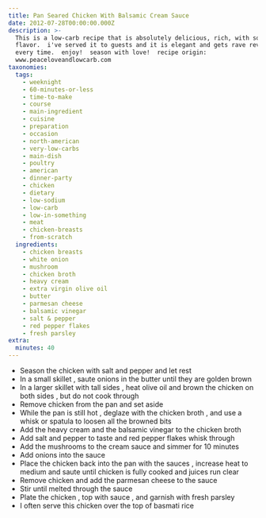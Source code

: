 ```yaml
---
title: Pan Seared Chicken With Balsamic Cream Sauce
date: 2012-07-28T00:00:00.000Z
description: >-
  This is a low-carb recipe that is absolutely delicious, rich, with so much
  flavor.  i've served it to guests and it is elegant and gets rave reviews
  every time.  enjoy!  season with love!  recipe origin: 
  www.peaceloveandlowcarb.com
taxonomies:
  tags:
    - weeknight
    - 60-minutes-or-less
    - time-to-make
    - course
    - main-ingredient
    - cuisine
    - preparation
    - occasion
    - north-american
    - very-low-carbs
    - main-dish
    - poultry
    - american
    - dinner-party
    - chicken
    - dietary
    - low-sodium
    - low-carb
    - low-in-something
    - meat
    - chicken-breasts
    - from-scratch
  ingredients:
    - chicken breasts
    - white onion
    - mushroom
    - chicken broth
    - heavy cream
    - extra virgin olive oil
    - butter
    - parmesan cheese
    - balsamic vinegar
    - salt & pepper
    - red pepper flakes
    - fresh parsley
extra:
  minutes: 40
---
```

 - Season the chicken with salt and pepper and let rest
 - In a small skillet , saute onions in the butter until they are golden brown
 - In a larger skillet with tall sides , heat olive oil and brown the chicken on both sides , but do not cook through
 - Remove chicken from the pan and set aside
 - While the pan is still hot , deglaze with the chicken broth , and use a whisk or spatula to loosen all the browned bits
 - Add the heavy cream and the balsamic vinegar to the chicken broth
 - Add salt and pepper to taste and red pepper flakes whisk through
 - Add the mushrooms to the cream sauce and simmer for 10 minutes
 - Add onions into the sauce
 - Place the chicken back into the pan with the sauces , increase heat to medium and saute until chicken is fully cooked and juices run clear
 - Remove chicken and add the parmesan cheese to the sauce
 - Stir until melted through the sauce
 - Plate the chicken , top with sauce , and garnish with fresh parsley
 - I often serve this chicken over the top of basmati rice
